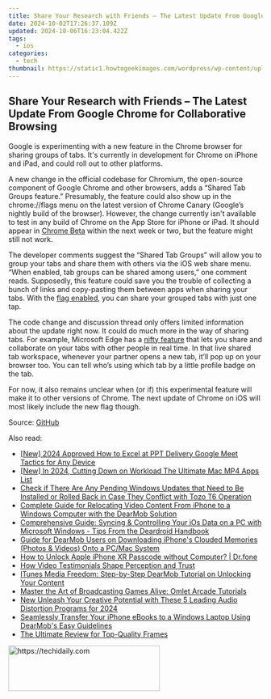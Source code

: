 ```yaml
---
title: Share Your Research with Friends – The Latest Update From Google Chrome for Collaborative Browsing
date: 2024-10-02T17:26:37.109Z
updated: 2024-10-06T16:23:04.422Z
tags:
  - ios
categories:
  - tech
thumbnail: https://static1.howtogeekimages.com/wordpress/wp-content/uploads/2024/08/chrome.jpg
---
```


## Share Your Research with Friends – The Latest Update From Google Chrome for Collaborative Browsing

Google is experimenting with a new feature in the Chrome browser for sharing groups of tabs. It's currently in development for Chrome on iPhone and iPad, and could roll out to other platforms.

 A new change in the official codebase for Chromium, the open-source component of Google Chrome and other browsers, adds a “Shared Tab Groups feature.” Presumably, the feature could also show up in the chrome://flags menu on the latest version of Chrome Canary (Google’s nightly build of the browser). However, the change currently isn't available to test in any build of Chrome on the App Store for iPhone or iPad. It should appear in [Chrome Beta](https://www.google.com/chrome/beta/) within the next week or two, but the feature might still not work.

 The developer comments suggest the “Shared Tab Groups” will allow you to group your tabs and share them with others via the iOS web share menu. “When enabled, tab groups can be shared among users,” one comment reads. Supposedly, this feature could save you the trouble of collecting a bunch of links and copy-pasting them between apps when sharing your tabs. With the [flag enabled](https://apple-account.techidaily.com/icloud-separation-how-to-disconnect-apple-iphone-14-pro-max-and-ipad-by-drfone-ios/), you can share your grouped tabs with just one tap.

 The code change and discussion thread only offers limited information about the update right now. It could do much more in the way of sharing tabs. For example, Microsoft Edge has a [nifty feature](https://techtrends.techidaily.com/the-ultimate-list-of-5-innovative-apps-designed-to-help-you-forge-lasting-bonds/) that lets you share and collaborate on your tabs with other people in real time. In that live shared tab workspace, whenever your partner opens a new tab, it’ll pop up on your browser too. You can tell who’s using which tab by a little profile badge on the tab.

 For now, it also remains unclear when (or if) this experimental feature will make it to other versions of Chrome. The next update of Chrome on iOS will most likely include the new flag though.

 Source: [GitHub](https://github.com/chromium/chromium/commit/10d7d6ad77579616d8cf14af71f1e9e643d16453)

<ins class="adsbygoogle"
     style="display:block"
     data-ad-format="autorelaxed"
     data-ad-client="ca-pub-7571918770474297"
     data-ad-slot="1223367746"></ins>

<ins class="adsbygoogle"
     style="display:block"
     data-ad-client="ca-pub-7571918770474297"
     data-ad-slot="8358498916"
     data-ad-format="auto"
     data-full-width-responsive="true"></ins>

<span class="atpl-alsoreadstyle">Also read:</span>
<div><ul>
<li><a href="https://visual-screen-recording.techidaily.com/new-2024-approved-how-to-excel-at-ppt-delivery-google-meet-tactics-for-any-device/"><u>[New] 2024 Approved How to Excel at PPT Delivery Google Meet Tactics for Any Device</u></a></li>
<li><a href="https://facebook-record-videos.techidaily.com/new-in-2024-cutting-down-on-workload-the-ultimate-mac-mp4-apps-list/"><u>[New] In 2024, Cutting Down on Workload The Ultimate Mac MP4 Apps List</u></a></li>
<li><a href="https://sound-issues.techidaily.com/1723016943003-check-if-there-are-any-pending-windows-updates-that-need-to-be-installed-or-rolled-back-in-case-they-conflict-with-tozo-t6-operation/"><u>Check if There Are Any Pending Windows Updates that Need to Be Installed or Rolled Back in Case They Conflict with Tozo T6 Operation</u></a></li>
<li><a href="https://os-tips.techidaily.com/complete-guide-for-relocating-video-content-from-iphone-to-a-windows-computer-with-the-dearmob-solution/"><u>Complete Guide for Relocating Video Content From iPhone to a Windows Computer with the DearMob Solution</u></a></li>
<li><a href="https://os-tips.techidaily.com/comprehensive-guide-syncing-and-controlling-your-ios-data-on-a-pc-with-microsoft-windows-tips-from-the-deardroid-handbook/"><u>Comprehensive Guide: Syncing & Controlling Your iOs Data on a PC with Microsoft Windows - Tips From the Deardroid Handbook</u></a></li>
<li><a href="https://os-tips.techidaily.com/guide-for-dearmob-users-on-downloading-iphones-clouded-memories-photos-and-videos-onto-a-pcmac-system/"><u>Guide for DearMob Users on Downloading iPhone's Clouded Memories (Photos & Videos) Onto a PC/Mac System</u></a></li>
<li><a href="https://iphone-unlock.techidaily.com/how-to-unlock-apple-iphone-xr-passcode-without-computer-drfone-by-drfone-ios/"><u>How to Unlock Apple iPhone XR Passcode without Computer? | Dr.fone</u></a></li>
<li><a href="https://extra-lessons.techidaily.com/how-video-testimonials-shape-perception-and-trust/"><u>How Video Testimonials Shape Perception and Trust</u></a></li>
<li><a href="https://os-tips.techidaily.com/itunes-media-freedom-step-by-step-dearmob-tutorial-on-unlocking-your-content/"><u>ITunes Media Freedom: Step-by-Step DearMob Tutorial on Unlocking Your Content</u></a></li>
<li><a href="https://win-popular.techidaily.com/master-the-art-of-broadcasting-games-alive-omlet-arcade-tutorials/"><u>Master the Art of Broadcasting Games Alive: Omlet Arcade Tutorials</u></a></li>
<li><a href="https://audio-editing.techidaily.com/new-unleash-your-creative-potential-with-these-5-leading-audio-distortion-programs-for-2024/"><u>New Unleash Your Creative Potential with These 5 Leading Audio Distortion Programs for 2024</u></a></li>
<li><a href="https://os-tips.techidaily.com/seamlessly-transfer-your-iphone-ebooks-to-a-windows-laptop-using-dearmobs-easy-guidelines/"><u>Seamlessly Transfer Your iPhone eBooks to a Windows Laptop Using DearMob's Easy Guidelines</u></a></li>
<li><a href="https://buynow-help.techidaily.com/the-ultimate-review-for-top-quality-frames/"><u>The Ultimate Review for Top-Quality Frames</u></a></li>
</ul></div>

<!-- affiliate ads begin -->
<a href="https://aligracehair.sjv.io/c/5597632/1902289/19272" target="_top" id="1902289">
  <img src="//a.impactradius-go.com/display-ad/19272-1902289" border="0" alt="https://techidaily.com" width="300" height="90"/>
</a>
<img height="0" width="0" src="https://aligracehair.sjv.io/i/5597632/1902289/19272" style="position:absolute;visibility:hidden;" border="0" />
<!-- affiliate ads end -->

